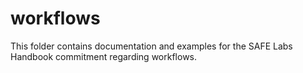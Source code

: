 # workflows

This folder contains documentation and examples for the SAFE Labs Handbook commitment regarding workflows.
